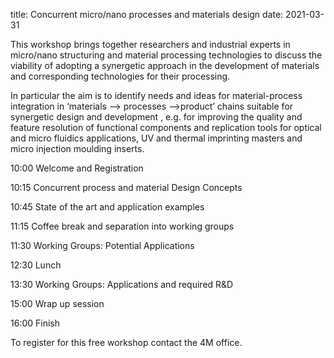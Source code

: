title: Concurrent micro/nano processes and materials design
date: 2021-03-31

This workshop brings together researchers and industrial experts in micro/nano structuring and material processing technologies to discuss the viability of adopting a synergetic approach in the development of materials and corresponding technologies for their processing.
<!--break-->
In particular the aim is to identify needs and ideas for material-process integration in ‘materials –> processes –>product’
chains suitable for synergetic design and development , e.g. for improving the quality and feature resolution of functional
components and replication tools for optical and micro fluidics applications, UV and thermal imprinting masters and micro injection moulding inserts.

10:00 Welcome and Registration

10:15 Concurrent process and material Design Concepts

10:45 State of the art and application examples

11:15 Coffee break and separation into working groups

11:30 Working Groups: Potential Applications

12:30 Lunch

13:30 Working Groups: Applications and required R&D

15:00 Wrap up session

16:00 Finish

To register for this free workshop contact the 4M office.
